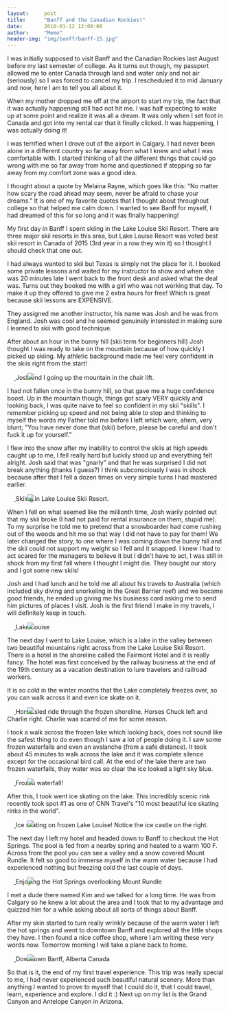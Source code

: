 ```yaml
---
layout:     post
title:      "Banff and the Canadian Rockies!"
date:       2016-01-12 12:00:00
author:     "Memo"
header-img: "img/banff/banff-15.jpg"
---
```


<p>I was initially supposed to visit Banff and the Canadian Rockies last August before my last semester of college. As it turns out though, my passport allowed me to enter Canada through land and water only and not air (seriously) so I was forced to cancel my trip. I rescheduled it to mid January and now, here I am to tell you all about it.</p>

<p>When my mother dropped me off at the airport to start my trip, the fact that it was actually happening still had not hit me. I was half expecting to wake up at some point and realize it was all a dream. It was only when I set foot in Canada and got into my rental car that it finally clicked. It was happening, I was actually doing it!<p>

<p>I was terrified when I drove out of the airport in Calgary. I had never been alone in a different country so far away from what I knew and what I was comfortable with. I started thinking of all the different things that could go wrong with me so far away from home and questioned if stepping so far away from my comfort zone was a good idea.<p>

<p>I thought about a quote by Melaina Rayne, which goes like this:  "No matter how scary the road ahead may seem, never be afraid to chase your dreams." It is one of my favorite quotes that I thought about throughout college so that helped me calm down. I wanted to see Banff for myself, I had dreamed of this for so long and it was finally happening! <p>

<p>My first day in Banff I spent skiing in the Lake Louise Skii Resort. There are three major skii resorts in this area, but Lake Louise Resort was voted best skii resort in Canada of 2015 (3rd year in a row they win it) so I thought I should check that one out.<p>
<p>I had always wanted to skii but Texas is simply not the place for it. I booked some private lessons and waited for my instructor to show and when she was 20 minutes late I went back to the front desk and asked what the deal was. Turns out they booked me with a girl who was not working that day. To make it up they offered to give me 2 extra hours for free! Which is great because skii lessons are EXPENSIVE.<p>

<p>They assigned me another instructor, his name was Josh and he was from England. Josh was cool and he seemed genuinely interested in making sure I learned to skii with good technique.<p>

<p>After about an hour in the bunny hill (skii term for beginners hill) Josh thought I was ready to take on the mountain because of how quickly I picked up skiing. My athletic background made me feel very confident in the skiis right from the start!<p>

<a href="#">
    <img src="{{ site.baseurl }}/img/banff/banff-5.jpg" style=" position: relative; left: 47px;">
</a>
<span class="caption text-muted">Josh and I going up the mountain in the chair lift.</span>

<p>I had not fallen once in the bunny hill, so that gave me a huge confidence boost. Up in the mountain though, things got scary VERY quickly and looking back, I was quite naive to feel so confident in my skii "skills". I remember picking up speed and not being able to stop and thinking to myself the words my Father told me before I left which were, ahem, very blunt; "You have never done that (skii) before, please be careful and don't fuck it up for yourself."<p>
<p>I flew into the snow after my inability to control the skiis at high speeds caught up to me, I fell really hard but luckily stood up and everything felt alright. Josh said that was "gnarly" and that he was surprised I did not break anything (thanks I guess?) I think subconsciously I was in shock because after that I fell a dozen times on very simple turns I had mastered earlier.<p>

<a href="#">
    <img src="{{ site.baseurl }}/img/banff/banff-9.jpg" style=" position: relative; left: 47px;">
</a>
<span class="caption text-muted">Skiing in Lake Louise Skii Resort.</span>

<p>When I fell on what seemed like the millionth time, Josh warily pointed out that my skii broke (I had not paid for rental insurance on them, stupid me). To my surprise he told me to pretend that a snowboarder had come rushing out of the woods and hit me so that way I did not have to pay for them!
  We later changed the story, to one where I was coming down the bunny hill and the skii could not support my weight so I fell and it snapped. I knew I had to act scared for the managers to believe it but I didn't have to act, I was still in shock from my first fall where I thought I might die. They bought our story and I got some new skiis!
<p>

<p>Josh and I had lunch and he told me all about his travels to Australia (which included sky diving and snorkeling in the Great Barrier reef) and we became good friends, he ended up giving me his business card asking me to send him pictures of places I visit. Josh is the first friend I make in my travels, I will definitely keep in touch.<p>

<a href="#">
    <img src="{{ site.baseurl }}/img/banff/banff-14.jpg" style=" position: relative; left: 47px;">
</a>
<span class="caption text-muted">Lake Louise</span>

<p>The next day I went to Lake Louise, which is a lake in the valley between two beautiful mountains right across from the Lake Louise Skii Resort. There is a hotel in the shoreline called the Fairmont Hotel and it is really fancy. The hotel was first conceived by the railway business at the end of the 19th century as a vacation destination to lure travelers and railroad workers. <p>
<p>It is so cold in the winter months that the Lake completely freezes over, so you can walk across it and even ice skate on it.<p>

<a href="#">
    <img src="{{ site.baseurl }}/img/banff/banff-6.jpg" style=" position: relative; left: 47px;">
</a>
<span class="caption text-muted">Horse sled ride through the frozen shoreline. Horses Chuck left and Charlie right. Charlie was scared of me for some reason.</span>

<p>I took a walk across the frozen lake which looking back, does not sound like the safest thing to do even though I saw a lot of people doing it. I saw some frozen waterfalls and even an avalanche (from a safe distance). It took about 45 minutes to walk across the lake and it was complete silence except for the occasional bird call. At the end of the lake there are two frozen waterfalls, they water was so clear the ice looked a light sky blue.<p>

<a href="#">
    <img src="{{ site.baseurl }}/img/banff/banff-7.jpg" style=" position: relative; left: 47px;">
</a>
<span class="caption text-muted">Frozen waterfall!</span>

<p>After this, I took went ice skating on the lake. This incredibly scenic rink recently took spot #1 as one of CNN Travel's "10 most beautiful ice skating rinks in the world".<p>

<a href="#">
    <img src="{{ site.baseurl }}/img/banff/banff-8.jpg" style=" position: relative; left: 47px;">
</a>
<span class="caption text-muted">Ice skating on frozen Lake Louise! Notice the ice castle on the right.</span>

<p>The next day I left my hotel and headed down to Banff to checkout the Hot Springs. The pool is fed from a nearby spring and heated to a warm 100 F. Across from the pool you can see a valley and a snow covered Mount Rundle. It felt so good to immerse myself in the warm water because I had experienced nothing but freezing cold the last couple of days.<p>

<a href="#">
    <img src="{{ site.baseurl }}/img/banff/banff-10.jpg" style=" position: relative; left: 47px;">
</a>
<span class="caption text-muted">Enjoying the Hot Springs overlooking Mount Rundle</span>

<p>I met a dude there named Kim and we talked for a long time. He was from Calgary so he knew a lot about the area and I took that to my advantage and quizzed him for a while asking about all sorts of things about Banff.<p>

<p>After my skin started to turn really wrinkly because of the warm water I left the hot springs and went to downtown Banff and explored all the little shops they have. I then found a nice coffee shop, where I am writing these very words now. Tomorrow morning I will take a plane back to home.<p>

<a href="#">
    <img src="{{ site.baseurl }}/img/banff/banff-11.jpg" style=" position: relative; left: 47px;">
</a>
<span class="caption text-muted">Downtown Banff, Alberta Canada</span>

<p> So that is it, the end of my first travel experience. This trip was really special to me, I had never experienced such beautiful natural scenery. More than anything I wanted to prove to myself that I could do it, that I could travel, learn, experience and explore. I did it :) Next up on my list is the Grand Canyon and Antelope Canyon in Arizona.<p>
